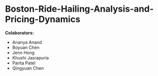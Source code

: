 # Boston-Ride-Hailing-Analysis-and-Pricing-Dynamics

**Colaborators:**
- Ananya Anand
- Boyuan Chen
- Jenn Hong
- Khushi Jasrapuria
- Parita Patel
- Qingyuan Chen
